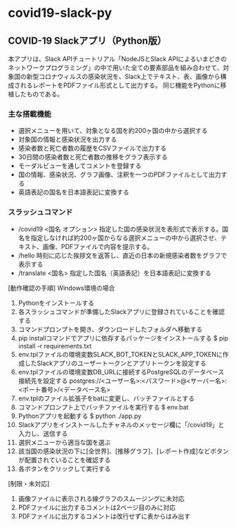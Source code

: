 # covid19-slack-py

## COVID-19 Slackアプリ（Python版）

本アプリは、Slack APIチュートリアル「NodeJSとSlack APIによるいまどきのネットワークプログラミング」の中で用いた全ての要素部品を組み合わせて、対象国の新型コロナウィルスの感染状況を、Slack上でテキスト、表、画像から構成されるレポートをPDFファイル形式として出力する。
同じ機能をPythonに移植したものである。

### 主な搭載機能

- 選択メニューを用いて、対象となる国を約200ヶ国の中から選択する
- 対象国の情報と感染状況を出力する
- 感染者数と死亡者数の履歴をCSVファイルで出力する
- 30日間の感染者数と死亡者数の推移をグラフ表示する
- モーダルビューを通してコメントを登録する
- 国の情報、感染状況、グラフ画像、注釈を一つのPDFファイルとして出力する
- 英語表記の国名を日本語表記に変換する

### スラッシュコマンド

- /covid19 <国名 オプション>
  指定した国の感染状況を表形式で表示する。国名を指定しなければ約200ヶ国からなる選択メニューの中から選択させ、テキスト、画像、PDFファイルで内容を提示する。
- /hello
  時刻に応じた挨拶文を返答し、直近の日本の新規感染者数をグラフで表示する
- /translate <国名>
  指定した国名（英語表記）を日本語表記に変換する

[動作確認の手順] Windows環境の場合

1. Pythonをインストールする
1. 各スラッシュコマンドが準備したSlackアプリに登録されていることを確認する
1. コマンドプロンプトを開き、ダウンロードしたフォルダへ移動する
1. pip installコマンドでアプリに依存するパッケージをインストールする
    $ pip install -r requirements.txt
1. env.tplファイルの環境変数SLACK_BOT_TOKENとSLACK_APP_TOKENに作成したSlackアプリのユーザートークンとアプリトークンを設定する
1. env.tplファイルの環境変数DB_URLに接続するPostgreSQLのデータベース接続先を設定する
    postgres://<ユーザー名>:<パスワード>@<サーバー名>:<ポート番号>/<データベース名>
1. env.tplのファイル拡張子をbatに変更し、バッチファイルとする
1. コマンドプロンプト上でバッチファイルを実行する
    $ env.bat
1. Pythonアプリを起動する
    $ python ./app.py
1. Slackアプリをインストールしたチャネルのメッセージ欄に「/covid19」と入力し、送信する
1. 選択メニューから適当な国を選ぶ
1. 該当国の感染状況の下に[全世界]、[推移グラフ]、[レポート作成]などボタンが配置されていることを確認する
1. 各ボタンをクリックして実行する

[制限・未対応]

1. 画像ファイルに表示される線グラフのスムージングに未対応
1. PDFファイルに出力するコメントは2ページ目のみに対応
1. PDFファイルに出力するコメントは改行せずに表からはみ出す
